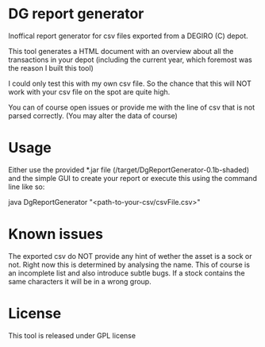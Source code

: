 # DG report generator
Inoffical report generator for csv files exported from a DEGIRO (C) depot.

This tool generates a HTML document with an overview about all the transactions in your depot (including the current year, which foremost was the reason I built this tool)

I could only test this with my own csv file. So the chance that this will NOT work with your csv file on the spot are quite high.

You can of course open issues or provide me with the line of csv that is not parsed correctly. (You may alter the data of course)

# Usage

Either use the provided *.jar file (/target/DgReportGenerator-0.1b-shaded) and the simple GUI to create your report or execute this using the command line like so:

java DgReportGenerator "<path-to-your-csv/csvFile.csv>"

# Known issues
The exported csv do NOT provide any hint of wether the asset is a sock or not. Right now this is determined by analysing the name.
This of course is an incomplete list and also introduce subtle bugs. If a stock contains the same characters it will be in a wrong group.


# License
This tool is released under GPL license